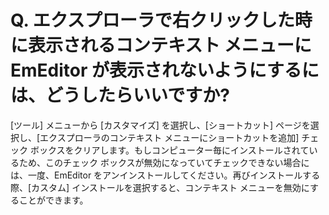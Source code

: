 # Q. エクスプローラで右クリックした時に表示されるコンテキスト メニューに EmEditor が表示されないようにするには、どうしたらいいですか?

\[ツール\] メニューから \[カスタマイズ\] を選択し、\[ショートカット\] ページを選択し、\[エクスプローラのコンテキスト メニューにショートカットを追加\] チェック ボックスをクリアします。もしコンピューター毎にインストールされているため、このチェック ボックスが無効になっていてチェックできない場合には、一度、EmEditor をアンインストールしてください。再びインストールする際、\[カスタム\] インストールを選択すると、コンテキスト メニューを無効にすることができます。

